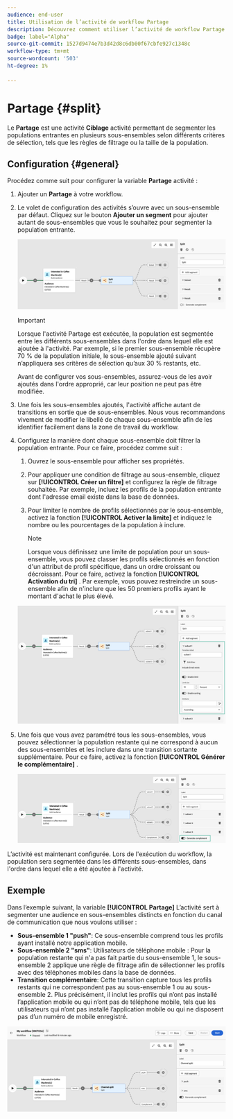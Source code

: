 ```yaml
---
audience: end-user
title: Utilisation de l’activité de workflow Partage
description: Découvrez comment utiliser l’activité de workflow Partage
badge: label="Alpha"
source-git-commit: 1527d9474e7b3d42d8c6db00f67cbfe927c1348c
workflow-type: tm+mt
source-wordcount: '503'
ht-degree: 1%

---
```



# Partage {#split}

Le **Partage** est une activité **Ciblage** activité permettant de segmenter les populations entrantes en plusieurs sous-ensembles selon différents critères de sélection, tels que les règles de filtrage ou la taille de la population.

## Configuration {#general}

Procédez comme suit pour configurer la variable **Partage** activité :

1. Ajouter un **Partage** à votre workflow.

1. Le volet de configuration des activités s’ouvre avec un sous-ensemble par défaut. Cliquez sur le bouton **Ajouter un segment** pour ajouter autant de sous-ensembles que vous le souhaitez pour segmenter la population entrante.

   ![](../assets/workflow-split.png)

   >[!IMPORTANT]
   >
   >Lorsque l&#39;activité Partage est exécutée, la population est segmentée entre les différents sous-ensembles dans l&#39;ordre dans lequel elle est ajoutée à l&#39;activité. Par exemple, si le premier sous-ensemble récupère 70 % de la population initiale, le sous-ensemble ajouté suivant n’appliquera ses critères de sélection qu’aux 30 % restants, etc.
   >
   > Avant de configurer vos sous-ensembles, assurez-vous de les avoir ajoutés dans l&#39;ordre approprié, car leur position ne peut pas être modifiée.

1. Une fois les sous-ensembles ajoutés, l&#39;activité affiche autant de transitions en sortie que de sous-ensembles. Nous vous recommandons vivement de modifier le libellé de chaque sous-ensemble afin de les identifier facilement dans la zone de travail du workflow.

1. Configurez la manière dont chaque sous-ensemble doit filtrer la population entrante. Pour ce faire, procédez comme suit :

   1. Ouvrez le sous-ensemble pour afficher ses propriétés.

   1. Pour appliquer une condition de filtrage au sous-ensemble, cliquez sur **[!UICONTROL Créer un filtre]** et configurez la règle de filtrage souhaitée. Par exemple, incluez les profils de la population entrante dont l&#39;adresse email existe dans la base de données.

   1. Pour limiter le nombre de profils sélectionnés par le sous-ensemble, activez la fonction **[!UICONTROL Activer la limite]** et indiquez le nombre ou les pourcentages de la population à inclure.

      >[!NOTE]
      >
      >Lorsque vous définissez une limite de population pour un sous-ensemble, vous pouvez classer les profils sélectionnés en fonction d&#39;un attribut de profil spécifique, dans un ordre croissant ou décroissant. Pour ce faire, activez la fonction **[!UICONTROL Activation du tri]** . Par exemple, vous pouvez restreindre un sous-ensemble afin de n&#39;inclure que les 50 premiers profils ayant le montant d&#39;achat le plus élevé.

   ![](../assets/workflow-split-subset.png)

1. Une fois que vous avez paramétré tous les sous-ensembles, vous pouvez sélectionner la population restante qui ne correspond à aucun des sous-ensembles et les inclure dans une transition sortante supplémentaire. Pour ce faire, activez la fonction **[!UICONTROL Générer le complémentaire]** .

   ![](../assets/workflow-split-complement.png)

L’activité est maintenant configurée. Lors de l&#39;exécution du workflow, la population sera segmentée dans les différents sous-ensembles, dans l&#39;ordre dans lequel elle a été ajoutée à l&#39;activité.

## Exemple

Dans l’exemple suivant, la variable **[!UICONTROL Partage]** L’activité sert à segmenter une audience en sous-ensembles distincts en fonction du canal de communication que nous voulons utiliser :

* **Sous-ensemble 1 &quot;push&quot;**: Ce sous-ensemble comprend tous les profils ayant installé notre application mobile.
* **Sous-ensemble 2 &quot;sms&quot;**: Utilisateurs de téléphone mobile : Pour la population restante qui n&#39;a pas fait partie du sous-ensemble 1, le sous-ensemble 2 applique une règle de filtrage afin de sélectionner les profils avec des téléphones mobiles dans la base de données.
* **Transition complémentaire**: Cette transition capture tous les profils restants qui ne correspondent pas au sous-ensemble 1 ou au sous-ensemble 2. Plus précisément, il inclut les profils qui n’ont pas installé l’application mobile ou qui n’ont pas de téléphone mobile, tels que les utilisateurs qui n’ont pas installé l’application mobile ou qui ne disposent pas d’un numéro de mobile enregistré.

![](../assets/workflow-split-example.png)
